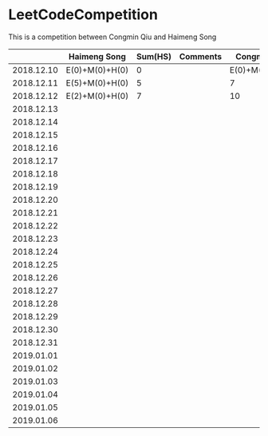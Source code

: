 # LeetCodeCompetition
This is a competition between Congmin Qiu and Haimeng Song


|            | Haimeng Song   | Sum(HS) |    Comments |Congmin Qiu    | Sum(CQ) |  Comments |
| ---------- | -------------- | ------- | ------------|-------------- | ------- | --------  |
| 2018.12.10 | E(0)+M(0)+H(0) | 0       |             |E(0)+M(0)+H(0) | 0       |           |
| 2018.12.11 | E(5)+M(0)+H(0) | 5       |             |7              | 7       |           |
| 2018.12.12 | E(2)+M(0)+H(0) | 7       |             |10             | 17      | Well Done!|
| 2018.12.13 |                |         |             |               |         |           |
| 2018.12.14 |                |         |             |               |
| 2018.12.15 |                |         |             |               |
| 2018.12.16 |                |         |             |               |
| 2018.12.17 |                |         |             |               |
| 2018.12.18 |                |         |             |               |
| 2018.12.19 |                |         |             |               |
| 2018.12.20 |                |         |             |               |
| 2018.12.21 |                |         |             |               |
| 2018.12.22 |                |         |             |               |
| 2018.12.23 |                |         |             |               |
| 2018.12.24 |                |         |             |               |
| 2018.12.25 |                |         |             |               |
| 2018.12.26 |                |         |             |               |
| 2018.12.27 |                |         |             |               |
| 2018.12.28 |                |         |             |               |
| 2018.12.29 |                |         |             |               |
| 2018.12.30 |                |         |             |               |
| 2018.12.31 |                |         |             |               |
| 2019.01.01 |                |         |             |               |
| 2019.01.02 |                |         |             |               |
| 2019.01.03 |                |         |             |               |
| 2019.01.04 |                |         |             |               |
| 2019.01.05 |                |         |             |               |
| 2019.01.06 |                |         |             |               |
